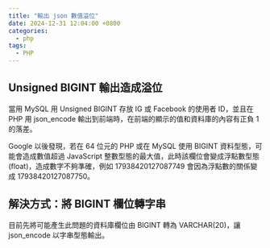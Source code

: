 ```yaml
---
title: "輸出 json 數值溢位"
date: 2024-12-31 12:04:00 +0800
categories: 
  - php
tags:
  - PHP
---
```


## Unsigned BIGINT 輸出造成溢位

當用 MySQL 用 Unsigned BIGINT 存放 IG 或 Facebook 的使用者 ID，並且在 PHP 用 json_encode 輸出到前端時，在前端的顯示的值和資料庫的內容有正負 1 的落差。

Google 以後發現，若在 64 位元的 PHP 或在 MySQL 使用 BIGINT 資料型態，可能會造成數值超過 JavaScript 整數型態的最大值，此時該欄位會變成浮點數型態(float)，造成數字不夠準確，例如 17938420127087749 會因為浮點數的關係變成 17938420127087750。

## 解決方式：將 BIGINT 欄位轉字串

目前先將可能產生此問題的資料庫欄位由 BIGINT 轉為 VARCHAR(20)，讓 json_encode 以字串型態輸出。
